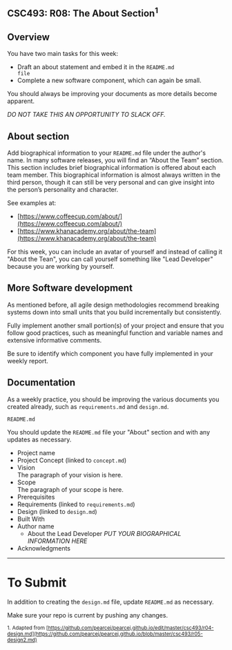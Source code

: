 ## CSC493: R08: The About Section<sup>1</sup>

## Overview

You have two main tasks for this week:
- Draft an about statement and embed it in the <code>README.md file</code>
- Complete a new software component, which can again be small.

You should always be improving your documents as more details become apparent.

*DO NOT TAKE THIS AN OPPORTUNITY TO SLACK OFF.* 

## About section

Add biographical information to your <code>README.md</code> file under the author's name. In many
software releases, you will find an “About the Team” section. This section includes brief biographical
information is offered about each team member. This biographical information is almost always written
in the third person, though it can still be very personal and can give insight into the person’s personality
and character.

See examples at:
  - [https://www.coffeecup.com/about/](https://www.coffeecup.com/about/)
  - [https://www.khanacademy.org/about/the-team](https://www.khanacademy.org/about/the-team)

For this week, you can include an avatar of yourself and instead of calling it "About the Tean", you can 
call yourself something like "Lead Developer" because you are working by yourself.

## More Software development

As mentioned before, all agile design methodologies recommend breaking systems down into small units that you 
build incrementally but consistently.

Fully implement another small portion(s) of your project and ensure that you follow good practices, such as meaningful
function and variable names and extensive informative comments.

Be sure to identify which component you have fully implemented in your weekly report.

## Documentation

As a weekly practice, you should be improving the various documents you created already, such as <code>requirements.md</code> and <code>design.md</code>.

<code>README.md</code>

You should update the <code>README.md</code> file your "About" section and with any updates as necessary.

- Project name
- Project Concept (linked to <code>concept.md</code>)
- Vision<br>
The paragraph of your vision is here.
- Scope<br>
The paragraph of your scope is here.
- Prerequisites
- Requirements (linked to <code>requirements.md</code>)
- Design (linked to <code>design.md</code>)
- Built With
- Author name
  - About the Lead Developer
  *PUT YOUR BIOGRAPHICAL INFORMATION HERE* 
- Acknowledgments

---
# To Submit
In addition to creating the <code>design.md</code> file, update <code>README.md</code> as necessary. 

Make sure your repo is current by pushing any changes.

<sub>1. Adapted from [https://github.com/pearcej/pearcej.github.io/edit/master/csc493/r04-design.md](https://github.com/pearcej/pearcej.github.io/blob/master/csc493/r05-design2.md)</sub>
